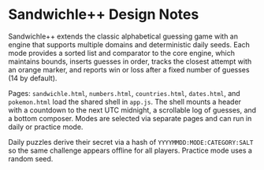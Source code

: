 # Sandwichle++ Design Notes

Sandwichle++ extends the classic alphabetical guessing game with an engine that supports multiple domains and deterministic daily seeds. Each mode provides a sorted list and comparator to the core engine, which maintains bounds, inserts guesses in order, tracks the closest attempt with an orange marker, and reports win or loss after a fixed number of guesses (14 by default).

Pages: `sandwichle.html`, `numbers.html`, `countries.html`, `dates.html`, and `pokemon.html` load the shared shell in `app.js`. The shell mounts a header with a countdown to the next UTC midnight, a scrollable log of guesses, and a bottom composer. Modes are selected via separate pages and can run in daily or practice mode.

Daily puzzles derive their secret via a hash of `YYYYMMDD:MODE:CATEGORY:SALT` so the same challenge appears offline for all players. Practice mode uses a random seed.
